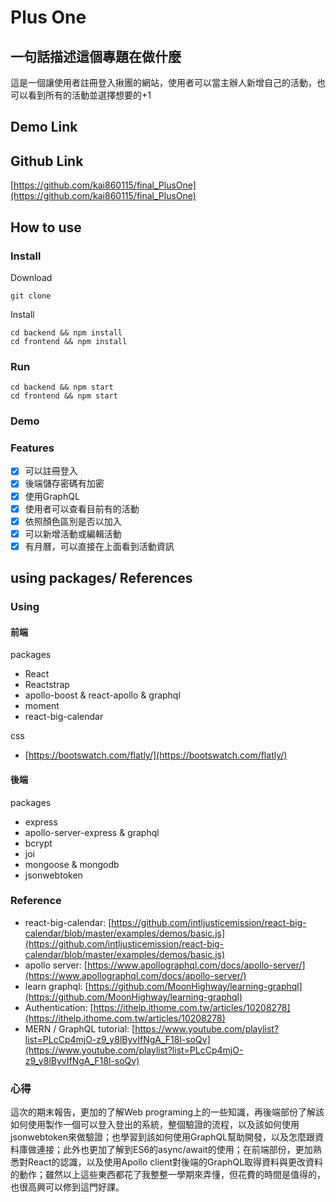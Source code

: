 # Plus One

## 一句話描述這個專題在做什麼

這是一個讓使用者註冊登入揪團的網站，使用者可以當主辦人新增自己的活動，也可以看到所有的活動並選擇想要的+1

## Demo Link


## Github Link

[https://github.com/kai860115/final_PlusOne](https://github.com/kai860115/final_PlusOne)

## How to use

### Install

Download

```shell
git clone

```

Install

```shell
cd backend && npm install
cd frontend && npm install
```

### Run

```shell
cd backend && npm start
cd frontend && npm start
```

### Demo


### Features

+ [x] 可以註冊登入
+ [x] 後端儲存密碼有加密
+ [x] 使用GraphQL
+ [x] 使用者可以查看目前有的活動
+ [x] 依照顏色區別是否以加入
+ [x] 可以新增活動或編輯活動
+ [x] 有月曆，可以直接在上面看到活動資訊

## using packages/ References

### Using

#### 前端

packages

* React
* Reactstrap
* apollo-boost & react-apollo & graphql
* moment
* react-big-calendar

css
*  [https://bootswatch.com/flatly/](https://bootswatch.com/flatly/)

#### 後端

packages

* express
* apollo-server-express & graphql
* bcrypt
* joi
* mongoose & mongodb
* jsonwebtoken

### Reference

* react-big-calendar: [https://github.com/intljusticemission/react-big-calendar/blob/master/examples/demos/basic.js](https://github.com/intljusticemission/react-big-calendar/blob/master/examples/demos/basic.js)
* apollo server: [https://www.apollographql.com/docs/apollo-server/](https://www.apollographql.com/docs/apollo-server/)
* learn graphql: [https://github.com/MoonHighway/learning-graphql](https://github.com/MoonHighway/learning-graphql)
* Authentication: [https://ithelp.ithome.com.tw/articles/10208278](https://ithelp.ithome.com.tw/articles/10208278)
* MERN / GraphQL tutorial: [https://www.youtube.com/playlist?list=PLcCp4mjO-z9_y8lByvIfNgA_F18l-soQv](https://www.youtube.com/playlist?list=PLcCp4mjO-z9_y8lByvIfNgA_F18l-soQv)

### 心得

這次的期末報告，更加的了解Web programing上的一些知識，再後端部份了解該如何使用製作一個可以登入登出的系統，整個驗證的流程，以及該如何使用jsonwebtoken來做驗證；也學習到該如何使用GraphQL幫助開發，以及怎麼跟資料庫做連接；此外也更加了解到ES6的async/await的使用；在前端部份，更加熟悉對React的認識，以及使用Apollo client對後端的GraphQL取得資料與更改資料的動作；雖然以上這些東西都花了我整整一學期來弄懂，但花費的時間是值得的，也很高興可以修到這門好課。

